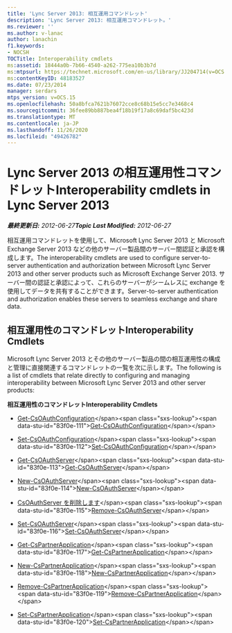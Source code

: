 ```yaml
---
title: 'Lync Server 2013: 相互運用コマンドレット'
description: 'Lync Server 2013: 相互運用コマンドレット。'
ms.reviewer: ''
ms.author: v-lanac
author: lanachin
f1.keywords:
- NOCSH
TOCTitle: Interoperability cmdlets
ms:assetid: 18444a0b-7b66-4540-a262-775ea10b3b7d
ms:mtpsurl: https://technet.microsoft.com/en-us/library/JJ204714(v=OCS.15)
ms:contentKeyID: 48183527
ms.date: 07/23/2014
manager: serdars
mtps_version: v=OCS.15
ms.openlocfilehash: 50a8bfca7621b76072cce8c68b15e5cc7e3468c4
ms.sourcegitcommit: 36fee89bb887bea4f18b19f17a8c69daf5bc423d
ms.translationtype: MT
ms.contentlocale: ja-JP
ms.lasthandoff: 11/26/2020
ms.locfileid: "49426782"
---
```

# <a name="interoperability-cmdlets-in-lync-server-2013"></a><span data-ttu-id="83f0e-103">Lync Server 2013 の相互運用性コマンドレット</span><span class="sxs-lookup"><span data-stu-id="83f0e-103">Interoperability cmdlets in Lync Server 2013</span></span>

<div data-xmlns="http://www.w3.org/1999/xhtml">

<div class="topic" data-xmlns="http://www.w3.org/1999/xhtml" data-msxsl="urn:schemas-microsoft-com:xslt" data-cs="https://msdn.microsoft.com/">

<div data-asp="https://msdn2.microsoft.com/asp">



</div>

<div id="mainSection">

<div id="mainBody"><span data-ttu-id="83f0e-104">

<span> </span></span><span class="sxs-lookup"><span data-stu-id="83f0e-104">

<span> </span></span></span>

<span data-ttu-id="83f0e-105">_**最終更新日:** 2012-06-27_</span><span class="sxs-lookup"><span data-stu-id="83f0e-105">_**Topic Last Modified:** 2012-06-27_</span></span>

<span data-ttu-id="83f0e-106">相互運用コマンドレットを使用して、Microsoft Lync Server 2013 と Microsoft Exchange Server 2013 などの他のサーバー製品間のサーバー間認証と承認を構成します。</span><span class="sxs-lookup"><span data-stu-id="83f0e-106">The interoperability cmdlets are used to configure server-to-server authentication and authorization between Microsoft Lync Server 2013 and other server products such as Microsoft Exchange Server 2013.</span></span> <span data-ttu-id="83f0e-107">サーバー間の認証と承認によって、これらのサーバーがシームレスに exchange を使用してデータを共有することができます。</span><span class="sxs-lookup"><span data-stu-id="83f0e-107">Server-to-server authentication and authorization enables these servers to seamless exchange and share data.</span></span>

<div>

## <a name="interoperability-cmdlets"></a><span data-ttu-id="83f0e-108">相互運用性のコマンドレット</span><span class="sxs-lookup"><span data-stu-id="83f0e-108">Interoperability Cmdlets</span></span>

<span data-ttu-id="83f0e-109">Microsoft Lync Server 2013 とその他のサーバー製品の間の相互運用性の構成と管理に直接関連するコマンドレットの一覧を次に示します。</span><span class="sxs-lookup"><span data-stu-id="83f0e-109">The following is a list of cmdlets that relate directly to configuring and managing interoperability between Microsoft Lync Server 2013 and other server products:</span></span>

<span data-ttu-id="83f0e-110">**相互運用性のコマンドレット**</span><span class="sxs-lookup"><span data-stu-id="83f0e-110">**Interoperability Cmdlets**</span></span>

  - <span data-ttu-id="83f0e-111">[Get-CsOAuthConfiguration](https://technet.microsoft.com/library/JJ205155(v=OCS.15))</span><span class="sxs-lookup"><span data-stu-id="83f0e-111">[Get-CsOAuthConfiguration](https://technet.microsoft.com/library/JJ205155(v=OCS.15))</span></span>

  - <span data-ttu-id="83f0e-112">[Set-CsOAuthConfiguration](https://technet.microsoft.com/library/JJ204841(v=OCS.15))</span><span class="sxs-lookup"><span data-stu-id="83f0e-112">[Set-CsOAuthConfiguration](https://technet.microsoft.com/library/JJ204841(v=OCS.15))</span></span>

<!-- end list -->

  - <span data-ttu-id="83f0e-113">[Get-CsOAuthServer](https://technet.microsoft.com/library/JJ205238(v=OCS.15))</span><span class="sxs-lookup"><span data-stu-id="83f0e-113">[Get-CsOAuthServer](https://technet.microsoft.com/library/JJ205238(v=OCS.15))</span></span>

  - <span data-ttu-id="83f0e-114">[New-CsOAuthServer](https://technet.microsoft.com/library/JJ205206(v=OCS.15))</span><span class="sxs-lookup"><span data-stu-id="83f0e-114">[New-CsOAuthServer](https://technet.microsoft.com/library/JJ205206(v=OCS.15))</span></span>

  - <span data-ttu-id="83f0e-115">[CsOAuthServer を削除します](https://technet.microsoft.com/library/JJ205408(v=OCS.15))</span><span class="sxs-lookup"><span data-stu-id="83f0e-115">[Remove-CsOAuthServer](https://technet.microsoft.com/library/JJ205408(v=OCS.15))</span></span>

  - <span data-ttu-id="83f0e-116">[Set-CsOAuthServer](https://technet.microsoft.com/library/JJ204896(v=OCS.15))</span><span class="sxs-lookup"><span data-stu-id="83f0e-116">[Set-CsOAuthServer](https://technet.microsoft.com/library/JJ204896(v=OCS.15))</span></span>

<!-- end list -->

  - <span data-ttu-id="83f0e-117">[Get-CsPartnerApplication](https://technet.microsoft.com/library/JJ205128(v=OCS.15))</span><span class="sxs-lookup"><span data-stu-id="83f0e-117">[Get-CsPartnerApplication](https://technet.microsoft.com/library/JJ205128(v=OCS.15))</span></span>

  - <span data-ttu-id="83f0e-118">[New-CsPartnerApplication](https://technet.microsoft.com/library/JJ204628(v=OCS.15))</span><span class="sxs-lookup"><span data-stu-id="83f0e-118">[New-CsPartnerApplication](https://technet.microsoft.com/library/JJ204628(v=OCS.15))</span></span>

  - <span data-ttu-id="83f0e-119">[Remove-CsPartnerApplication](https://technet.microsoft.com/library/JJ204820(v=OCS.15))</span><span class="sxs-lookup"><span data-stu-id="83f0e-119">[Remove-CsPartnerApplication](https://technet.microsoft.com/library/JJ204820(v=OCS.15))</span></span>

  - <span data-ttu-id="83f0e-120">[Set-CsPartnerApplication](https://technet.microsoft.com/library/JJ204755(v=OCS.15))</span><span class="sxs-lookup"><span data-stu-id="83f0e-120">[Set-CsPartnerApplication](https://technet.microsoft.com/library/JJ204755(v=OCS.15))</span></span>

<span data-ttu-id="83f0e-121"></div>

</div>

<span> </span>

</div>

</div>

</span><span class="sxs-lookup"><span data-stu-id="83f0e-121"></div>

</div>

<span> </span>

</div>

</div>

</span></span></div>

